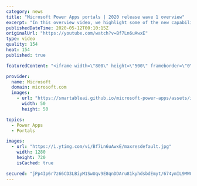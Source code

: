 ```yaml
---
category: news
title: "Microsoft Power Apps portals | 2020 release wave 1 overview"
excerpt: "In this overview video, we highlight some of the new capabilities included in the latest update to Microsoft Power Apps portals.     Here are the capabilities covered:   •    Power BI integration, so you can quickly add Power BI reports, tables, and dashboards to your portals without coding.  •    Themes"
publishedDateTime: 2020-05-12T00:10:15Z
originalUrl: "https://youtube.com/watch?v=Bf7Ln6uAwxE"
type: video
quality: 154
heat: 154
published: true

featuredContent: "<iframe width=\"800\" height=\"500\" frameborder=\"0\" src=\"https://www.youtube.com/embed/Bf7Ln6uAwxE\" allow=\"accelerometer; autoplay; encrypted-media; gyroscope; picture-in-picture\" allowfullscreen></iframe>"

provider:
  name: Microsoft
  domain: microsoft.com
  images:
    - url: "https://smartableai.github.io/microsoft-power-apps/assets/images/organizations/microsoft.com-50x50.jpg"
      width: 50
      height: 50

topics:
  - Power Apps
  - Portals

images:
  - url: "https://i.ytimg.com/vi/Bf7Ln6uAwxE/maxresdefault.jpg"
    width: 1280
    height: 720
    isCached: true

secured: "jPp4Ip6r7z66CD3LBiyM1SwUqv9E8qnDDAru81kyhdsbdEmyt/674ymIL9MWOiS4fPyfVP725Zvkl6ETQtqdYIEmt25yT5vw/9IHtY1WDpZVMeJa3KYBO8YZX0UfWxIBz7iatxI5Q3yy2HQ+I2MhIU6YMZvxJ2efxZH3UbxPwBxltrmHk3WYNR+DzHiuSl9Cmo3SiLXI+yn60sNrUCmI3zx73ScEe4//UaH1qSAxBpmrGxSFDRGpTwmzJ986wFGpYZMia3n65GrgWSfqXAsHTaV1DzMDrxFGHNnZta0ocwYq2+wfADSz5tma6C9l80pG99U0I7uCpXJSN9mQZeJ+mTy+lOzaqwoccWDOVuh2mIUKk3XECrjjWrvgVqV4SalF9hPAWt33tgRBi6lbN/ZxOAQdTAH+dt+vS/1I2QDBjttaxB+a3oo9rDXGARgmW/Oh;WagBaAYW9Hw4GdG4cxnkcQ=="
---
```


